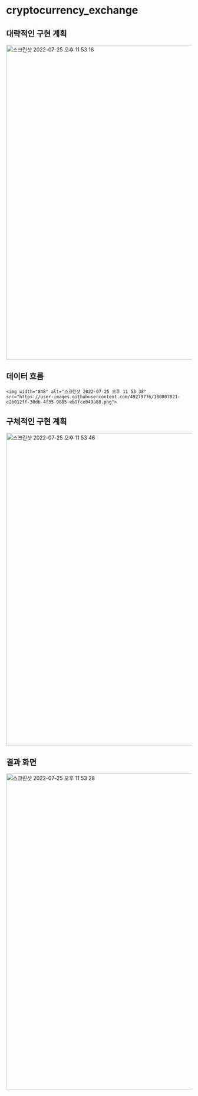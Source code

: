 # cryptocurrency_exchange

## 대략적인 구현 계획
  <img width="852" alt="스크린샷 2022-07-25 오후 11 53 16" src="https://user-images.githubusercontent.com/49279776/180807377-7c6f49f5-c855-45f6-8cbb-c139d9eb82c1.png">
  
## 데이터 흐름
    <img width="848" alt="스크린샷 2022-07-25 오후 11 53 38" src="https://user-images.githubusercontent.com/49279776/180807821-e2b012ff-30db-4f35-9885-eb9fce049a88.png">
    
## 구체적인 구현 계획
  <img width="846" alt="스크린샷 2022-07-25 오후 11 53 46" src="https://user-images.githubusercontent.com/49279776/180807997-14d77b28-f389-4845-a1d6-df2784b253a9.png">
  
## 결과 화면
  <img width="857" alt="스크린샷 2022-07-25 오후 11 53 28" src="https://user-images.githubusercontent.com/49279776/180807702-308ef04f-9d84-41ba-9959-105c665abb82.png">

